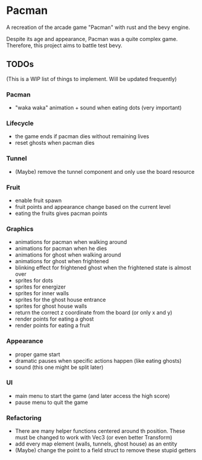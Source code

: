 # Pacman
A recreation of the arcade game "Pacman" with rust and the bevy engine.

Despite its age and appearance, Pacman was a quite complex game. Therefore, this project aims to battle test bevy.

## TODOs
(This is a WIP list of things to implement. Will be updated frequently)

### Pacman
- "waka waka" animation + sound when eating dots (very important)

### Lifecycle
- the game ends if pacman dies without remaining lives
- reset ghosts when pacman dies

### Tunnel
- (Maybe) remove the tunnel component and only use the board resource

### Fruit
- enable fruit spawn
- fruit points and appearance change based on the current level
- eating the fruits gives pacman points

### Graphics
- animations for pacman when walking around
- animations for pacman when he dies
- animations for ghost when walking around
- animations for ghost when frightened
- blinking effect for frightened ghost when the frightened state is almost over
- sprites for dots
- sprites for energizer
- sprites for inner walls
- sprites for the ghost house entrance
- sprites for ghost house walls
- return the correct z coordinate from the board (or only x and y)
- render points for eating a ghost
- render points for eating a fruit

### Appearance
- proper game start
- dramatic pauses when specific actions happen (like eating ghosts)
- sound (this one might be split later)

### UI
- main menu to start the game (and later access the high score)
- pause menu to quit the game

### Refactoring
- There are many helper functions centered around th position. These must be changed to work with Vec3 (or even better Transform)
- add every map element (walls, tunnels, ghost house) as an entity
- (Maybe) change the point to a field struct to remove these stupid getters

